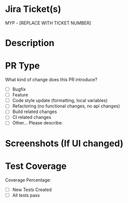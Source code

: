 Jira Ticket(s)
==============
MYP - [REPLACE WITH TICKET NUMBER]

Description
===========

PR Type
=======

What kind of change does this PR introduce?

- [ ]  Bugfix
- [ ]  Feature
- [ ]  Code style update (formatting, local variables)
- [ ]  Refactoring (no functional changes, no api changes)
- [ ]  Build related changes
- [ ]  CI related changes
- [ ]  Other... Please describe:

Screenshots (If UI changed)
=================


Test Coverage
=============
Coverage Percentage: 
- [ ] New Tests Created
- [ ] All tests pass
